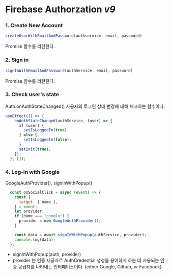 # Firebase Authorzation *v9*

### 1. Create New Account
```javascript
createUserWithEmailAndPassword(authservice, email, password)
```
Promise 함수를 리턴한다. 


### 2. Sign in 
```javascript
signInWithEmailAndPassword(authService, email, password) 
```
Promise 함수를 리턴한다.

### 3. Check user's state
Auth.onAuthStateChanged()
사용자의 로그인 상태 변경에 대해 체크하는 함수이다.
```javascript
useEffect(() => {
    onAuthStateChanged(authService, (user) => {
      if (user) {
        setIsLoggedIn(true);
      } else {
        setIsLoggedIn(false);
      }
      setInit(true);
    });
  }, []);
```

### 4. Log-in with Google
GoogleAuthProvider(), signInWithPopup()
```javascript
  const onSocialClick = async (event) => {
    const {
      target: { name },
    } = event;
    let provider;
    if (name === "google") {
      provider = new GoogleAuthProvider();
    }

    const data = await signInWithPopup(authService, provider);
    console.log(data);
  };
```
- signInWithPopup(auth, provider)
- provider 는 인증 제공자로 AuthCredential 생성을 용이하게 하는 데 사용되는 인증 공급자를 나타내는 인터페이스이다. (either Google, Github, or Facebook)


